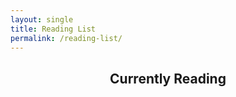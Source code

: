 ```yaml
---
layout: single
title: Reading List
permalink: /reading-list/
---
```


<center> <h2> Currently Reading </h2> </center>
